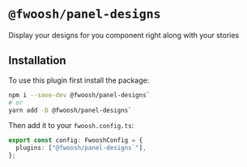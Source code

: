 # `@fwoosh/panel-designs`

Display your designs for you component right along with your stories

## Installation

To use this plugin first install the package:

```sh
npm i --save-dev @fwoosh/panel-designs`
# or
yarn add -D @fwoosh/panel-designs`
```

Then add it to your `fwoosh.config.ts`:

```ts
export const config: FwooshConfig = {
  plugins: ["@fwoosh/panel-designs`"],
};
```
